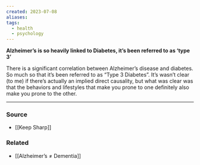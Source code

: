 ```yaml
---
created: 2023-07-08
aliases: 
tags:
  - health
  - psychology
---
```

**Alzheimer’s is so heavily linked to Diabetes, it’s been referred to as ‘type 3’**

There is a significant correlation between Alzheimer’s disease and diabetes. So much so that it’s been referred to as “Type 3 Diabetes”. It’s wasn’t clear (to me) if there’s actually an implied direct causality, but what was clear was that the behaviors and lifestyles that make you prone to one definitely also make you prone to the other.

---

### Source
- [[Keep Sharp]]

### Related
- [[Alzheimer’s ≠ Dementia]]
